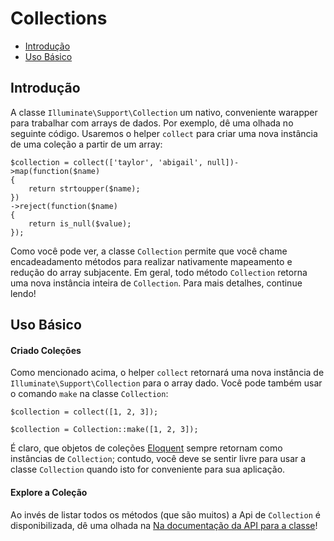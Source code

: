# Collections

- [Introdução](#introduction)
- [Uso Básico](#basic-usage)

<a name="introduction"></a>
## Introdução


A classe `Illuminate\Support\Collection` um nativo, conveniente warapper para trabalhar com arrays de dados. Por exemplo, dê uma olhada no seguinte código. Usaremos o helper `collect` para criar uma nova instância de uma coleção a partir de um array:

	$collection = collect(['taylor', 'abigail', null])->map(function($name)
	{
		return strtoupper($name);
	})
	->reject(function($name)
	{
		return is_null($value);
	});


Como você pode ver, a classe `Collection` permite que você chame encadeadamento métodos para realizar nativamente mapeamento e redução do array subjacente. Em geral, todo método `Collection` retorna uma nova instância inteira de `Collection`. Para mais detalhes, continue lendo! 


<a name="basic-usage"></a>
## Uso Básico

#### Criado Coleções


Como mencionado acima, o helper `collect` retornará uma nova instância de `Illuminate\Support\Collection` para o array dado. Você pode também usar o comando `make` na classe `Collection`:

	$collection = collect([1, 2, 3]);

	$collection = Collection::make([1, 2, 3]);


É claro, que objetos de coleções [Eloquent](/docs/5.0/eloquent) sempre retornam como instâncias de `Collection`; contudo, você deve se sentir livre para usar a classe `Collection` quando isto for conveniente para sua aplicação.

#### Explore a Coleção

Ao invés de listar todos os métodos (que são muitos) a Api de `Collection` é disponibilizada, dê uma olhada na [Na documentação da API para a classe](http://laravel.com/api/master/Illuminate/Support/Collection.html)!
